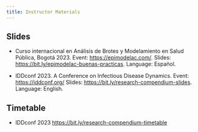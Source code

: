 ```yaml
---
title: Instructor Materials
---
```


## Slides

- Curso internacional en Análisis de Brotes y Modelamiento en Salud Pública, Bogotá 2023. Event: <https://epimodelac.com/>. Slides: <https://bit.ly/epimodelac-buenas-practicas>. Language: Español.

- IDDconf 2023. A Conference on Infectious Disease Dynamics. Event: <https://iddconf.org/> Slides: <https://bit.ly/research-compendium-slides>. Language: English.

## Timetable

- IDDconf 2023 <https://bit.ly/research-compendium-timetable>
